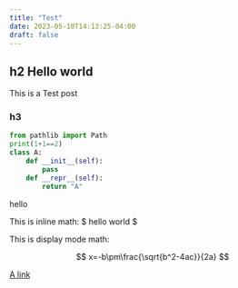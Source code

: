 ```yaml
---
title: "Test"
date: 2023-05-10T14:13:25-04:00
draft: false
---
```


## h2 Hello world

This is a Test post

### h3

```py
from pathlib import Path
print(1+1==2)
class A:
    def __init__(self):
        pass
    def __repr__(self):
        return "A"
```

hello

This is inline math: $ hello world $

This is display mode math:

$$
x=-b\pm\frac{\sqrt{b^2-4ac}}{2a}
$$

[A link](https://google.com)
